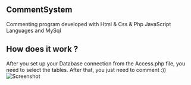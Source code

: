 ## CommentSystem
Commenting program developed with Html &amp; Css &amp; Php JavaScript Languages ​​and MySql 
## How does it work ? 
After you set up your Database connection from the Access.php file, you need to select the tables. After that, you just need to comment :)) 
![Screenshot](https://raw.githubusercontent.com/doguazad/CommentSystem/main/Screenshot_2.png)
